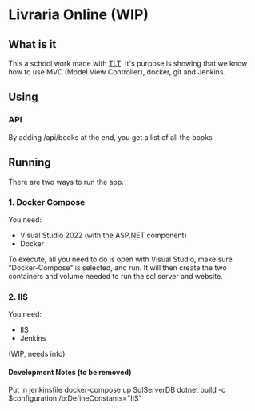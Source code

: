 ﻿# Livraria Online (WIP)

## What is it
This a school work made with [TLT](https://github.com/TLT99 "TLT's Github Page"). It's purpose is showing that we know how to use MVC (Model View Controller), docker, git and Jenkins.

## Using
### API
By adding /api/books at the end, you get a list of all the books

## Running
There are two ways to run the app.

### 1. Docker Compose
You need:
* Visual Studio 2022 (with the ASP.NET component)
* Docker

To execute, all you need to do is open with Visual Studio, make sure "Docker-Compose" is selected, and run. It will then create the two containers and volume needed to run the sql server and website.

### 2. IIS
You need:
* IIS
* Jenkins

(WIP, needs info)

#### Development Notes (to be removed)
Put in jenkinsfile
docker-compose up SqlServerDB
dotnet build -c $configuration /p:DefineConstants="IIS"